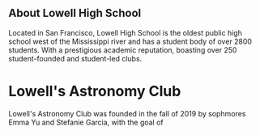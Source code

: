 ## About Lowell High School

Located in San Francisco, Lowell High School is the oldest public high school west of the Mississippi river and has a student body of over 2800 students. With a prestigious academic reputation, boasting over 250 student-founded and student-led clubs. 

# Lowell's Astronomy Club
Lowell's Astronomy Club was founded in the fall of 2019 by sophmores Emma Yu and Stefanie Garcia, with the goal of 
